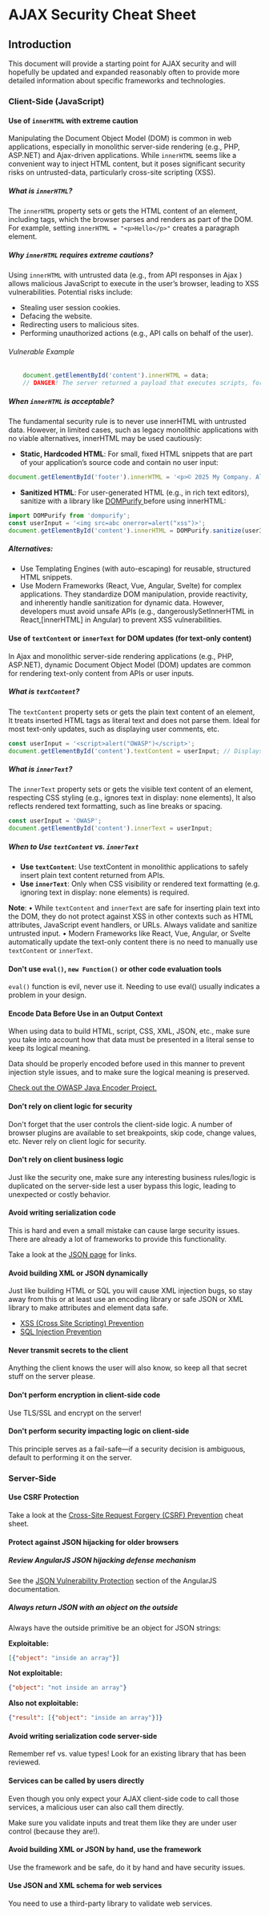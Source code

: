 # AJAX Security Cheat Sheet

## Introduction

This document will provide a starting point for AJAX security and will hopefully be updated and expanded reasonably often to provide more detailed information about specific frameworks and technologies.

### Client-Side (JavaScript)

#### Use of `innerHTML` with extreme caution

Manipulating the Document Object Model (DOM) is common in web applications, especially in monolithic server-side rendering (e.g., PHP, ASP.NET) and Ajax-driven applications. While `innerHTML` seems like a convenient way to inject HTML content, but it poses significant security risks on untrusted-data, particularly cross-site scripting (XSS).

##### What is `innerHTML`?
The `innerHTML` property sets or gets the HTML content of an element, including tags, which the browser parses and renders as part of the DOM. For example, setting `innerHTML = "<p>Hello</p>"` creates a paragraph element.

##### Why `innerHTML` requires extreme cautions?
Using `innerHTML` with untrusted data (e.g., from API responses in Ajax ) allows malicious JavaScript to execute in the user’s browser, leading to XSS vulnerabilities. Potential risks include:
- Stealing user session cookies.
- Defacing the website.
- Redirecting users to malicious sites.
- Performing unauthorized actions (e.g., API calls on behalf of the user).

###### Vulnerable Example 
```javascript
    document.getElementById('content').innerHTML = data; 
    // DANGER! The server returned a payload that executes scripts, for example: <img src=abc onerror=alert('xss!')>.
```

##### When `innerHTML` is acceptable?
The fundamental security rule is to never use innerHTML with untrusted data. However, in limited cases, such as legacy monolithic applications with no viable alternatives, innerHTML may be used cautiously:
* **Static, Hardcoded HTML**: For small, fixed HTML snippets that are part of your application’s source code and contain no user input:
```javascript
document.getElementById('footer').innerHTML = '<p>© 2025 My Company. All rights reserved.</p>';
```
* **Sanitized HTML**: For user-generated HTML (e.g., in rich text editors), sanitize with a library like [DOMPurify ](https://cheatsheetseries.owasp.org/cheatsheets/DOM_Clobbering_Prevention_Cheat_Sheet.html#1-html-sanitization)before using innerHTML:
```javascript
import DOMPurify from 'dompurify';
const userInput = '<img src=abc onerror=alert("xss")>';
document.getElementById('content').innerHTML = DOMPurify.sanitize(userInput); // Safe, removes malicious code
```
##### Alternatives:
* Use Templating Engines (with auto-escaping) for reusable, structured HTML snippets.
* Use Modern Frameworks (React, Vue, Angular, Svelte) for complex applications. They standardize DOM manipulation, provide reactivity, and inherently handle sanitization for dynamic data. However, developers must avoid unsafe APIs (e.g., dangerouslySetInnerHTML in React,[innerHTML] in Angular) to prevent XSS vulnerabilities.

#### Use of `textContent` or `innerText` for DOM updates (for text-only content)
In Ajax and monolithic server-side rendering applications (e.g., PHP, ASP.NET), dynamic Document Object Model (DOM) updates are common for rendering text-only content from APIs or user inputs. 
##### What is `textContent`?
The `textContent` property sets or gets the plain text content of an element, It treats inserted HTML tags as literal text and does not parse them. Ideal for most text-only updates, such as displaying user comments, etc.
```javascript
const userInput = '<script>alert("OWASP")</script>';
document.getElementById('content').textContent = userInput; // Displays plain text
```

##### What is `innerText`?
The `innerText` property sets or gets the visible text content of an element, respecting CSS styling (e.g., ignores text in display: none elements), 
It also reflects rendered text formatting, such as line breaks or spacing.
```javascript
const userInput = 'OWASP'; 
document.getElementById('content').innerText = userInput;
```
##### When to Use `textContent` vs. `innerText`
* **Use `textContent`**: Use textContent in monolithic applications to safely insert plain text content returned from APIs.
* **Use `innerText`**: Only when CSS visibility or rendered text formatting (e.g. ignoring text in display: none elements) is required.

**Note**:
• While `textContent` and `innerText` are safe for inserting plain text into the DOM, they do not protect against XSS in other contexts such as HTML attributes, JavaScript event handlers, or URLs. Always validate and sanitize untrusted input.
• Modern Frameworks like React, Vue, Angular, or Svelte automatically update the text-only content there is no need to manually use `textContent` or `innerText`. 


#### Don't use `eval()`, `new Function()` or other code evaluation tools

`eval()` function is evil, never use it. Needing to use eval() usually indicates a problem in your design.

#### Encode Data Before Use in an Output Context

When using data to build HTML, script, CSS, XML, JSON, etc., make sure you take into account how that data must be presented in a literal sense to keep its logical meaning.

Data should be properly encoded before used in this manner to prevent injection style issues, and to make sure the logical meaning is preserved.

[Check out the OWASP Java Encoder Project.](https://owasp.org/www-project-java-encoder/)

#### Don't rely on client logic for security

Don't forget that the user controls the client-side logic. A number of browser plugins are available to set breakpoints, skip code, change values, etc. Never rely on client logic for security.

#### Don't rely on client business logic

Just like the security one, make sure any interesting business rules/logic is duplicated on the server-side lest a user bypass this logic, leading to unexpected or costly behavior.

#### Avoid writing serialization code

This is hard and even a small mistake can cause large security issues. There are already a lot of frameworks to provide this functionality.

Take a look at the [JSON page](http://www.json.org/) for links.

#### Avoid building XML or JSON dynamically

Just like building HTML or SQL you will cause XML injection bugs, so stay away from this or at least use an encoding library or safe JSON or XML library to make attributes and element data safe.

- [XSS (Cross Site Scripting) Prevention](Cross_Site_Scripting_Prevention_Cheat_Sheet.md)
- [SQL Injection Prevention](SQL_Injection_Prevention_Cheat_Sheet.md)

#### Never transmit secrets to the client

Anything the client knows the user will also know, so keep all that secret stuff on the server please.

#### Don't perform encryption in client-side code

Use TLS/SSL and encrypt on the server!

#### Don't perform security impacting logic on client-side

This principle serves as a fail-safe—if a security decision is ambiguous, default to performing it on the server.

### Server-Side

#### Use CSRF Protection

Take a look at the [Cross-Site Request Forgery (CSRF) Prevention](Cross-Site_Request_Forgery_Prevention_Cheat_Sheet.md) cheat sheet.

#### Protect against JSON hijacking for older browsers

##### Review AngularJS JSON hijacking defense mechanism

See the [JSON Vulnerability Protection](https://docs.angularjs.org/api/ng/service/$http#json-vulnerability-protection) section of the AngularJS documentation.

##### Always return JSON with an object on the outside

Always have the outside primitive be an object for JSON strings:

**Exploitable:**

```json
[{"object": "inside an array"}]
```

**Not exploitable:**

```json
{"object": "not inside an array"}
```

**Also not exploitable:**

```json
{"result": [{"object": "inside an array"}]}
```

#### Avoid writing serialization code server-side

Remember ref vs. value types! Look for an existing library that has been reviewed.

#### Services can be called by users directly

Even though you only expect your AJAX client-side code to call those services, a malicious user can also call them directly.

Make sure you validate inputs and treat them like they are under user control (because they are!).

#### Avoid building XML or JSON by hand, use the framework

Use the framework and be safe, do it by hand and have security issues.

#### Use JSON and XML schema for web services

You need to use a third-party library to validate web services.
